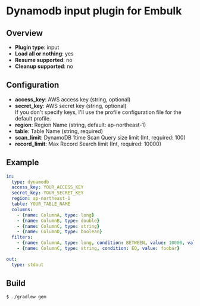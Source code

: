 # Dynamodb input plugin for Embulk

## Overview

* **Plugin type**: input
* **Load all or nothing**: yes
* **Resume supported**: no
* **Cleanup supported**: no


## Configuration
- **access_key**: AWS access key (string, optional)
- **secret_key**: AWS secret key (string, optional)  
If you don't specify keys, I'll use the profile configuration file for the default profile.
- **region**: Region Name (string, default: ap-northeast-1)
- **table**: Table Name (string, required)
- **scan_limit**: DynamoDB 1time Scan Query size limit (Int, required: 100) 
- **record_limit**: Max Record Search limit (Int, required: 10000) 

## Example

```yaml
in:
  type: dynamodb
  access_key: YOUR_ACCESS_KEY
  secret_key: YOUR_SECRET_KEY
  region: ap-northeast-1
  table: YOUR_TABLE_NAME
  columns:
    - {name: ColumnA, type: long}
    - {name: ColumnB, type: double}
    - {name: ColumnC, type: string}
    - {name: ColumnD, type: boolean}
  filters:
    - {name: ColumnA, type: long, condition: BETWEEN, value: 10000, value2: 20000}
    - {name: ColumnC, type: string, condition: EQ, value: foobar}

out:
  type: stdout
```

## Build

```
$ ./gradlew gem
```
